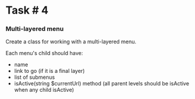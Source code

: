 # Task # 4

### Multi-layered menu

Create a class for working with a multi-layered menu. 

Each menu's child should have:
 - name
 - link to go (if it is a final layer)
 - list of submenus
 - isActive(string $currentUrl) method (all parent levels should be isActive when any child isActive)